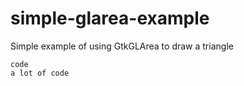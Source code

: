 # simple-glarea-example
Simple example of using GtkGLArea to draw a triangle
```
code
a lot of code
```
